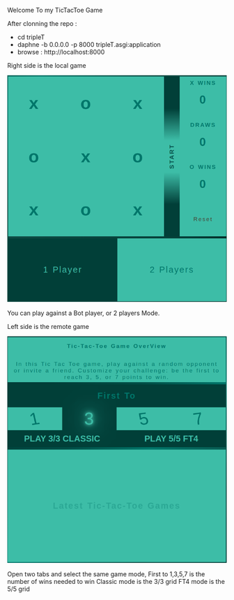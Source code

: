 Welcome To my TicTacToe Game

After clonning the repo :
- cd tripleT
-  daphne -b 0.0.0.0 -p 8000 tripleT.asgi:application
-  browse : http://localhost:8000

Right side is the local game 



![App Screenshot](./assets/right.png)

You can play against a Bot player, or 2 players Mode.


Left side is the remote game



![App Screenshot](./assets/left.png)

Open two tabs and select the same game mode,
First to 1,3,5,7 is the number of wins needed to win
Classic mode is the 3/3 grid
FT4     mode is the 5/5 grid

